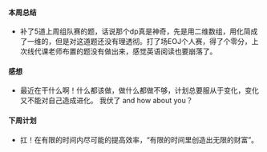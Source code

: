 #### 本周总结

+  补了5道上周组队赛的题，话说那个dp真是神奇，先是用二维数组，用化简成了一维的，但是对这道题还没有理透彻。打了场EOJ个人赛，得了个零分，上次线代课老师布置的题没有做出来，感觉英语阅读也要崩落了。

#### 感想

+  最近在干什么啊！什么都该做，做什么都做不够，计划总要服从于变化，变化又不能对自己造成进化。
   我伏了 and how about you？
   
#### 下周计划

+  扛！在有限的时间内尽可能的提高效率，“有限的时间里创造出无限的财富”。




